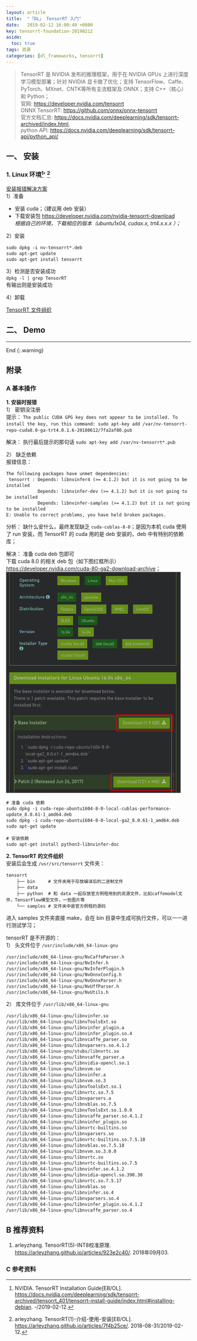 ```yaml
---
layout: article
title:  "「DL」 TensorRT 入门"
date:   2019-02-12 16:00:40 +0800
key: tensorrt-foundation-20190212
aside:
  toc: true
tags: 资源
categories: [dl_frameworks, tensorrt]
---
```


> TensorRT 是 NVIDIA 发布的推理框架，用于在 NVIDIA GPUs 上进行深度学习模型部署；针对 NVIDIA 显卡做了优化；支持 TensorFlow、Caffe、PyTorch、MXnet、CNTK等所有主流框架及 ONNX；支持 C++（核心） 和 Python；  
官网: <https://developer.nvidia.com/tensorrt>  
ONNX TensorRT: <https://github.com/onnx/onnx-tensorrt>  
官方文档汇总: <https://docs.nvidia.com/deeplearning/sdk/tensorrt-archived/index.html>,  
python API: <https://docs.nvidia.com/deeplearning/sdk/tensorrt-api/python_api/>  

## 一、 安装  
### 1. Linux 环境[^1]' [^2]  

[安装报错解决方案](#error_install)  
1）准备  
- 安装 cuda；（建议用 deb 安装）  
- 下载安装包 <https://developer.nvidia.com/nvidia-tensorrt-download>  
*根据自己的环境，下载相应的版本（ubuntu1x04, cudax.x, trt4.x.x.x ）；*   

2）安装  
```shell
sudo dpkg -i nv-tensorrt*.deb
sudo apt-get update
sudo apt-get install tensorrt
```

3）检测是否安装成功  
`dpkg -l | grep TensorRT`  
有输出则是安装成功  

4）卸载  

[TensorRT 文件组织](#install_dir)  

## 二、 Demo




-------------------  
 End
{:.warning}  



## 附录
### A 基本操作
<span id="error_install">**1. 安装时报错**</span>  
1） 密钥没注册  
提示： `The public CUDA GPG key does not appear to be installed.
To install the key, run this command:
sudo apt-key add /var/nv-tensorrt-repo-cuda8.0-ga-trt4.0.1.6-20180612/7fa2af80.pub`  

解决： 执行最后提示的那句话 `sudo apt-key add /var/nv-tensorrt*.pub`  

2） 缺乏依赖  
报错信息：  
```
The following packages have unmet dependencies:
 tensorrt : Depends: libnvinfer4 (>= 4.1.2) but it is not going to be installed
            Depends: libnvinfer-dev (>= 4.1.2) but it is not going to be installed
            Depends: libnvinfer-samples (>= 4.1.2) but it is not going to be installed
E: Unable to correct problems, you have held broken packages.
```
分析： 缺什么安什么，最终发现缺乏 `cuda-cublas-8-0`；是因为本机 cuda 使用了 run 安装，而 TensorRT 的 cuda 用的是 deb 安装的，deb 中有特别的依赖库；

解决： 准备 cuda deb 包即可  
下载 cuda 8.0 的相关 deb 包（如下图红框所示） <https://developer.nvidia.com/cuda-80-ga2-download-archive>；  
<img src="/assets/images/AI/dl_framework/tensorrt/cuda-8-0-deb.png" height="600"/>    

```shell
# 准备 cuda 依赖
sudo dpkg -i cuda-repo-ubuntu1604-8-0-local-cublas-performance-update_8.0.61-1_amd64.deb
sudo dpkg -i cuda-repo-ubuntu1604-8-0-local-ga2_8.0.61-1_amd64.deb
sudo apt-get update

# 安装依赖
sudo apt-get install python3-libnvinfer-doc
```

<span id="install_dir">**2. TensorRT 的文件组织**</span>  
安装后会生成 `/usr/src/tensorrt` 文件夹：   
```
tensorrt
    ├── bin     # 文件夹用于存放编译后的二进制文件
    ├── data
    ├── python  # 和 data 一起存放官方例程用到的资源文件，比如caffemodel文件，TensorFlow模型文件，一些图片等
    └── samples # 文件夹中是官方例程的源码
```

进入 samples 文件夹直接 make，会在 bin 目录中生成可执行文件，可以一一进行测试学习；  

tensorRT 是不开源的：  
1） 头文件位于 `/usr/include/x86_64-linux-gnu`  
```
/usr/include/x86_64-linux-gnu/NvCaffeParser.h
/usr/include/x86_64-linux-gnu/NvInfer.h
/usr/include/x86_64-linux-gnu/NvInferPlugin.h
/usr/include/x86_64-linux-gnu/NvOnnxConfig.h
/usr/include/x86_64-linux-gnu/NvOnnxParser.h
/usr/include/x86_64-linux-gnu/NvUffParser.h
/usr/include/x86_64-linux-gnu/NvUtils.h
```

2） 库文件位于 `/usr/lib/x86_64-linux-gnu`   
```
/usr/lib/x86_64-linux-gnu/libnvinfer.so
/usr/lib/x86_64-linux-gnu/libnvToolsExt.so
/usr/lib/x86_64-linux-gnu/libnvinfer_plugin.a
/usr/lib/x86_64-linux-gnu/libnvinfer_plugin.so.4
/usr/lib/x86_64-linux-gnu/libnvcaffe_parser.so
/usr/lib/x86_64-linux-gnu/libnvparsers.so.4.1.2
/usr/lib/x86_64-linux-gnu/stubs/libnvrtc.so
/usr/lib/x86_64-linux-gnu/libnvcaffe_parser.a
/usr/lib/x86_64-linux-gnu/libnvidia-opencl.so.1
/usr/lib/x86_64-linux-gnu/libnvvm.so
/usr/lib/x86_64-linux-gnu/libnvinfer.a
/usr/lib/x86_64-linux-gnu/libnvvm.so.3
/usr/lib/x86_64-linux-gnu/libnvToolsExt.so.1
/usr/lib/x86_64-linux-gnu/libnvrtc.so.7.5
/usr/lib/x86_64-linux-gnu/libnvparsers.a
/usr/lib/x86_64-linux-gnu/libnvblas.so.7.5
/usr/lib/x86_64-linux-gnu/libnvToolsExt.so.1.0.0
/usr/lib/x86_64-linux-gnu/libnvcaffe_parser.so.4.1.2
/usr/lib/x86_64-linux-gnu/libnvinfer_plugin.so
/usr/lib/x86_64-linux-gnu/libnvrtc-builtins.so
/usr/lib/x86_64-linux-gnu/libnvparsers.so
/usr/lib/x86_64-linux-gnu/libnvrtc-builtins.so.7.5.18
/usr/lib/x86_64-linux-gnu/libnvblas.so.7.5.18
/usr/lib/x86_64-linux-gnu/libnvvm.so.3.0.0
/usr/lib/x86_64-linux-gnu/libnvrtc.so
/usr/lib/x86_64-linux-gnu/libnvrtc-builtins.so.7.5
/usr/lib/x86_64-linux-gnu/libnvinfer.so.4.1.2
/usr/lib/x86_64-linux-gnu/libnvidia-opencl.so.390.30
/usr/lib/x86_64-linux-gnu/libnvrtc.so.7.5.17
/usr/lib/x86_64-linux-gnu/libnvblas.so
/usr/lib/x86_64-linux-gnu/libnvinfer.so.4
/usr/lib/x86_64-linux-gnu/libnvparsers.so.4
/usr/lib/x86_64-linux-gnu/libnvinfer_plugin.so.4.1.2
/usr/lib/x86_64-linux-gnu/libnvcaffe_parser.so.4
```

## B 推荐资料
1. arleyzhang. TensorRT(5)-INT8校准原理. <https://arleyzhang.github.io/articles/923e2c40/>. 2018年09月03.   

### C 参考资料
[^1]:  NVIDIA. TensorRT Installation Guide[EB/OL]. <https://docs.nvidia.com/deeplearning/sdk/tensorrt-archived/tensorrt_401/tensorrt-install-guide/index.html#installing-debian>. -/2019-02-12.   
[^2]:  arleyzhang. TensorRT(1)-介绍-使用-安装[EB/OL]. <https://arleyzhang.github.io/articles/7f4b25ce/>. 2018-08-31/2019-02-12.   
